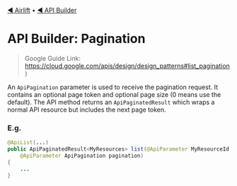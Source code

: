 [◀︎ Airlift](../../README.md) • [◀︎ API Builder](../README.md)

# API Builder: Pagination

> Google Guide Link: https://cloud.google.com/apis/design/design_patterns#list_pagination)

An `ApiPagination` parameter is used to receive the pagination request. It contains an optional
page token and optional page size (0 means use the default). The API method returns an `ApiPaginatedResult` which wraps a normal
API resource but includes the next page token.

### E.g.

```java
@ApiList(...)
public ApiPaginatedResult<MyResources> list(@ApiParameter MyResourceId myResourceId, 
    @ApiParameter ApiPagination pagination)
{
    ...
}
```
